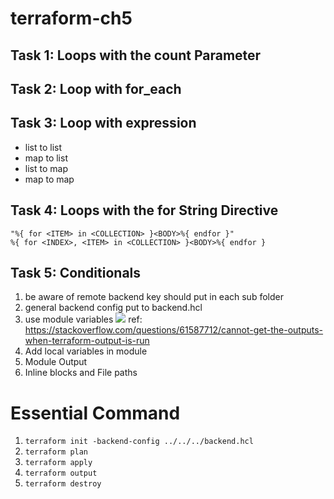 # terraform-ch5
## Task 1: Loops with the count Parameter

## Task 2: Loop with for_each

## Task 3: Loop with expression
- list to list
- map to list
- list to map
- map to map

## Task 4: Loops with the for String Directive
    "%{ for <ITEM> in <COLLECTION> }<BODY>%{ endfor }"
    %{ for <INDEX>, <ITEM> in <COLLECTION> }<BODY>%{ endfor }

## Task 5: Conditionals



1. be aware of remote backend key should put in each sub folder
1. general backend config put to backend.hcl
1. use module variables ![](./Screenshot.png)
    ref: https://stackoverflow.com/questions/61587712/cannot-get-the-outputs-when-terraform-output-is-run 
1. Add local variables in module
1. Module Output
1. Inline blocks and File paths

# Essential Command
1. `terraform init -backend-config ../../../backend.hcl`
1. `terraform plan`
1. `terraform apply`
1. `terraform output`
1. `terraform destroy`
